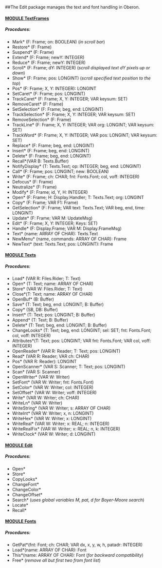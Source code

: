 ##The Edit package manages the text and font handling in Oberon.


#### [MODULE TextFrames](https://github.com/io-core/Edit/blob/main/TextFrames.Mod)
##### Procedures:
* Mark* (F: Frame; on: BOOLEAN)  (*in scroll bar*)
* Restore* (F: Frame)
* Suspend* (F: Frame)
* Extend* (F: Frame; newY: INTEGER)
* Reduce* (F: Frame; newY: INTEGER)
* Scroll* (F: Frame; dY: INTEGER)  (*scroll displayed text dY pixels up or down*)
* Show* (F: Frame; pos: LONGINT)  (*scroll specified text position to the top*)
* Pos* (F: Frame; X, Y: INTEGER): LONGINT
* SetCaret* (F: Frame; pos: LONGINT)
* TrackCaret* (F: Frame; X, Y: INTEGER; VAR keysum: SET)
* RemoveCaret* (F: Frame)
* SetSelection* (F: Frame; beg, end: LONGINT)
* TrackSelection* (F: Frame; X, Y: INTEGER; VAR keysum: SET)
* RemoveSelection* (F: Frame)
* TrackLine* (F: Frame; X, Y: INTEGER; VAR org: LONGINT; VAR keysum: SET)
* TrackWord* (F: Frame; X, Y: INTEGER; VAR pos: LONGINT; VAR keysum: SET)
* Replace* (F: Frame; beg, end: LONGINT)
* Insert* (F: Frame; beg, end: LONGINT)
* Delete* (F: Frame; beg, end: LONGINT)
* Recall*(VAR B: Texts.Buffer)
* NotifyDisplay* (T: Texts.Text; op: INTEGER; beg, end: LONGINT)
* Call* (F: Frame; pos: LONGINT; new: BOOLEAN)
* Write* (F: Frame; ch: CHAR; fnt: Fonts.Font; col, voff: INTEGER)
* Defocus* (F: Frame)
* Neutralize* (F: Frame)
* Modify* (F: Frame; id, Y, H: INTEGER)
* Open* (F: Frame; H: Display.Handler; T: Texts.Text; org: LONGINT
* Copy* (F: Frame; VAR F1: Frame)
* GetSelection* (F: Frame; VAR text: Texts.Text; VAR beg, end, time: LONGINT)
* Update* (F: Frame; VAR M: UpdateMsg)
* Edit* (F: Frame; X, Y: INTEGER; Keys: SET)
* Handle* (F: Display.Frame; VAR M: Display.FrameMsg)
* Text* (name: ARRAY OF CHAR): Texts.Text
* NewMenu* (name, commands: ARRAY OF CHAR): Frame
* NewText* (text: Texts.Text; pos: LONGINT): Frame

#### [MODULE Texts](https://github.com/io-core/Edit/blob/main/Texts.Mod)
##### Procedures:
* Load* (VAR R: Files.Rider; T: Text)
* Open* (T: Text; name: ARRAY OF CHAR)
* Store* (VAR W: Files.Rider; T: Text)
* Close*(T: Text; name: ARRAY OF CHAR)
* OpenBuf* (B: Buffer)
* Save* (T: Text; beg, end: LONGINT; B: Buffer)
* Copy* (SB, DB: Buffer)
* Insert* (T: Text; pos: LONGINT; B: Buffer)
* Append* (T: Text; B: Buffer)
* Delete* (T: Text; beg, end: LONGINT; B: Buffer)
* ChangeLooks* (T: Text; beg, end: LONGINT; sel: SET; fnt: Fonts.Font; col, voff: INTEGER)
* Attributes*(T: Text; pos: LONGINT; VAR fnt: Fonts.Font; VAR col, voff: INTEGER)
* OpenReader* (VAR R: Reader; T: Text; pos: LONGINT)
* Read* (VAR R: Reader; VAR ch: CHAR)
* Pos* (VAR R: Reader): LONGINT
* OpenScanner* (VAR S: Scanner; T: Text; pos: LONGINT)
* Scan* (VAR S: Scanner)
* OpenWriter* (VAR W: Writer)
* SetFont* (VAR W: Writer; fnt: Fonts.Font)
* SetColor* (VAR W: Writer; col: INTEGER)
* SetOffset* (VAR W: Writer; voff: INTEGER)
* Write* (VAR W: Writer; ch: CHAR)
* WriteLn* (VAR W: Writer)
* WriteString* (VAR W: Writer; s: ARRAY OF CHAR)
* WriteInt* (VAR W: Writer; x, n: LONGINT)
* WriteHex* (VAR W: Writer; x: LONGINT)
* WriteReal* (VAR W: Writer; x: REAL; n: INTEGER)
* WriteRealFix* (VAR W: Writer; x: REAL; n, k: INTEGER)
* WriteClock* (VAR W: Writer; d: LONGINT)

#### [MODULE Edit](https://github.com/io-core/Edit/blob/main/Edit.Mod)
##### Procedures:
* Open*
* Store*
* CopyLooks*
* ChangeFont*
* ChangeColor*
* ChangeOffset*
* Search*  (*uses global variables M, pat, d for Boyer-Moore search*)
* Locate*
* Recall*

#### [MODULE Fonts](https://github.com/io-core/Edit/blob/main/Fonts.Mod)
##### Procedures:
* GetPat*(fnt: Font; ch: CHAR; VAR dx, x, y, w, h, patadr: INTEGER)
* Load*(name: ARRAY OF CHAR): Font
* This*(name: ARRAY OF CHAR): Font  (*for backward compatibility*)
* Free*  (*remove all but first two from font list*)
